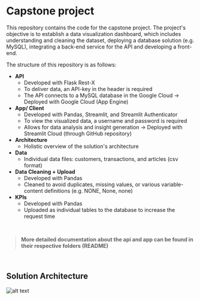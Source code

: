 # Capstone project

This repository contains the code for the capstone project. The project's objective is to establish a data visualization dashboard, 
which includes understanding and cleaning the dataset, deploying a database solution (e.g. MySQL), integrating a back-end service for the API and 
developing a front-end.

The structure of this repository is as follows:
- **API**
  - Developed with Flask Rest-X
  - To deliver data, an API-key in the header is required
  - The API connects to a MySQL database in the Google Cloud
  → Deployed with Google Cloud (App Engine)
- **App/ Client**
  - Developed with Pandas, Streamlit, and Streamlit Authenticator
  - To view the visualized data, a username and password is required
  - Allows for data analysis and insight generation
  → Deployed with Streamlit Cloud (through GitHub repository)
- **Architecture**
  - Holistic overview of the solution's architecture
- **Data**
  - Individual data files: customers, transactions, and articles (csv format)
- **Data Cleaning + Upload**
  - Developed with Pandas 
  - Cleaned to avoid duplicates, missing values, or various variable-content definitions (e.g. NONE, None, none)
- **KPIs**
  - Developed with Pandas
  - Uploaded as individual tables to the database to increase the request time 

&nbsp;
> **More detailed documentation about the api and app can be found in their respective folders (README)**
  
&nbsp;
  
## Solution Architecture

![alt text](https://github.com/mistermakc/capstone/blob/main/architecture/Capstone%20Architecture.png)
